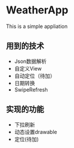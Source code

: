 # WeatherApp
This is a simple appliation
## 用到的技术
- Json数据解析
- 自定义View
- 自动定位（待加）
- 日期转换
- SwipeRefresh
## 实现的功能
- 下拉刷新
- 动态设置drawable
- 定位(待加)
